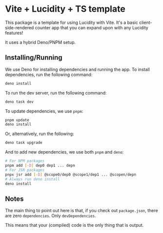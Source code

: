 # Vite + Lucidity + TS template
This package is a template for using Lucidity with Vite. It's a basic client-side-rendered counter app that you can expand upon with any Lucidity features!

It uses a hybrid Deno/PNPM setup.

## Installing/Running
We use Deno for installing dependencies and running the app.
To install dependencies, run the following command:
```sh
deno install
```
To run the dev server, run the following command:
```sh
deno task dev
```
To update dependencies, we use `pnpm`:
```sh
pnpm update
deno install
```
Or, alternatively, run the following:
```sh
deno task upgrade
```
And to add new dependencies, we use both `pnpm` and `deno`:
```sh
# For NPM packages
pnpm add [-D] dep0 dep1 ... depn
# For JSR packages
pnpx jsr add [-D] @scope0/dep0 @scope1/dep1 ... @scopen/depn
# Always run deno install
deno install
```

## Notes
The main thing to point out here is that, if you check out `package.json`, there are zero `dependencies`. Only `devDependencies`.

This means that your (compiled) code is the only thing that is output.